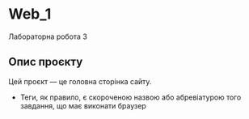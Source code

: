 # Web_1
Лабораторна робота 3
## Опис проєкту
Цей проєкт — це головна сторінка сайту. 
* Теги, як правило, є скороченою назвою або абревіатурою того завдання, що має виконати браузер

